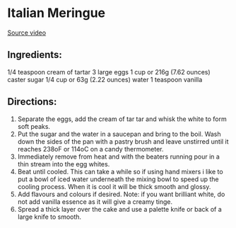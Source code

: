 # Italian Meringue 

[Source video](https://youtu.be/BAye9nrNg6A)

## Ingredients:
1/4 teaspoon cream of tartar
3 large eggs
1 cup or 216g (7.62 ounces) caster sugar
1/4 cup or 63g (2.22 ounces) water
1 teaspoon vanilla

## Directions:
1. Separate the eggs, add the cream of tar tar and whisk the white to form soft peaks.
2. Put the sugar and the water in a saucepan and bring to the boil. Wash down the sides of the pan with a pastry brush and leave unstirred until it reaches 238oF or 114oC on a candy thermometer.
3. Immediately remove from heat and with the beaters running pour in a thin stream into the egg whites.
4. Beat until cooled.  This can take a while so if using hand mixers i like to put a bowl of iced water underneath the mixing bowl to speed up the cooling process. When it is cool it will be thick smooth and glossy.
5. Add flavours and colours if desired. Note: if you want brilliant white, do not add vanilla essence as it will give a creamy tinge.
6. Spread a thick layer over the cake and use a palette knife or back of a large knife to smooth.

